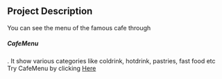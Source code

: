 ## Project Description
You can see the menu of the famous cafe through <h5>CafeMenu</h5>. It show various categories like coldrink, hotdrink, pastries, fast food etc
Try CafeMenu by clicking <a href="">Here</a>
